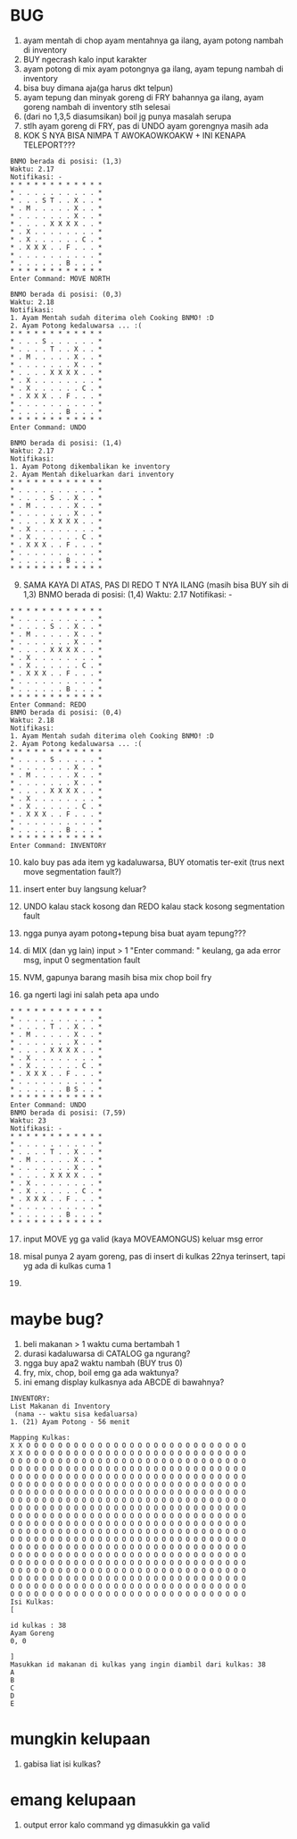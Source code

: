 # BUG
1. ayam mentah di chop ayam mentahnya ga ilang, ayam potong nambah di inventory
2. BUY ngecrash kalo input karakter
3. ayam potong di mix ayam potongnya ga ilang, ayam tepung nambah di inventory
4. bisa buy dimana aja(ga harus dkt telpun)
5. ayam tepung dan minyak goreng di FRY bahannya ga ilang, ayam goreng nambah di inventory stlh selesai
6. (dari no 1,3,5 diasumsikan) boil jg punya masalah serupa
7. stlh ayam goreng di FRY, pas di UNDO ayam gorengnya masih ada  
8. KOK S NYA BISA NIMPA T AWOKAOWKOAKW + INI KENAPA TELEPORT???
```
BNMO berada di posisi: (1,3)
Waktu: 2.17
Notifikasi: - 
* * * * * * * * * * * *
* . . . . . . . . . . *
* . . . S T . . X . . *
* . M . . . . . X . . *
* . . . . . . . X . . *
* . . . . X X X X . . *
* . X . . . . . . . . *
* . X . . . . . . C . *
* . X X X . . F . . . *
* . . . . . . . . . . *
* . . . . . . B . . . *
* * * * * * * * * * * *
Enter Command: MOVE NORTH

BNMO berada di posisi: (0,3)
Waktu: 2.18
Notifikasi: 
1. Ayam Mentah sudah diterima oleh Cooking BNMO! :D
2. Ayam Potong kedaluwarsa ... :(
* * * * * * * * * * * *
* . . . S . . . . . . *
* . . . . T . . X . . *
* . M . . . . . X . . *
* . . . . . . . X . . *
* . . . . X X X X . . *
* . X . . . . . . . . *
* . X . . . . . . C . *
* . X X X . . F . . . *
* . . . . . . . . . . *
* . . . . . . B . . . *
* * * * * * * * * * * *
Enter Command: UNDO

BNMO berada di posisi: (1,4)
Waktu: 2.17
Notifikasi: 
1. Ayam Potong dikembalikan ke inventory
2. Ayam Mentah dikeluarkan dari inventory
* * * * * * * * * * * *
* . . . . . . . . . . *
* . . . . S . . X . . *
* . M . . . . . X . . *
* . . . . . . . X . . *
* . . . . X X X X . . *
* . X . . . . . . . . *
* . X . . . . . . C . *
* . X X X . . F . . . *
* . . . . . . . . . . *
* . . . . . . B . . . *
* * * * * * * * * * * *
```
9. SAMA KAYA DI ATAS, PAS DI REDO T NYA ILANG (masih bisa BUY sih di 1,3)
BNMO berada di posisi: (1,4)
Waktu: 2.17
Notifikasi: - 
```
* * * * * * * * * * * *
* . . . . . . . . . . *
* . . . . S . . X . . *
* . M . . . . . X . . *
* . . . . . . . X . . *
* . . . . X X X X . . *
* . X . . . . . . . . *
* . X . . . . . . C . *
* . X X X . . F . . . *
* . . . . . . . . . . *
* . . . . . . B . . . *
* * * * * * * * * * * *
Enter Command: REDO
BNMO berada di posisi: (0,4)
Waktu: 2.18
Notifikasi: 
1. Ayam Mentah sudah diterima oleh Cooking BNMO! :D
2. Ayam Potong kedaluwarsa ... :(
* * * * * * * * * * * *
* . . . . S . . . . . *
* . . . . . . . X . . *
* . M . . . . . X . . *
* . . . . . . . X . . *
* . . . . X X X X . . *
* . X . . . . . . . . *
* . X . . . . . . C . *
* . X X X . . F . . . *
* . . . . . . . . . . *
* . . . . . . B . . . *
* * * * * * * * * * * *
Enter Command: INVENTORY
```

10. kalo buy pas ada item yg kadaluwarsa, BUY otomatis ter-exit (trus next move segmentation fault?)

11. insert enter buy langsung keluar?

12. UNDO kalau stack kosong dan REDO kalau stack kosong segmentation fault

13. ngga punya ayam potong+tepung bisa buat ayam tepung???

14. di MIX (dan yg lain) input > 1 "Enter command: " keulang, ga ada error msg, input 0 segmentation fault

15. NVM, gapunya barang masih bisa mix chop boil fry

16. ga ngerti lagi ini salah peta apa undo
```
* * * * * * * * * * * *
* . . . . . . . . . . *
* . . . . T . . X . . *
* . M . . . . . X . . *
* . . . . . . . X . . *
* . . . . X X X X . . *
* . X . . . . . . . . *
* . X . . . . . . C . *
* . X X X . . F . . . *
* . . . . . . . . . . *
* . . . . . . B S . . *
* * * * * * * * * * * *
Enter Command: UNDO
BNMO berada di posisi: (7,59)
Waktu: 23
Notifikasi: - 
* * * * * * * * * * * *
* . . . . . . . . . . *
* . . . . T . . X . . *
* . M . . . . . X . . *
* . . . . . . . X . . *
* . . . . X X X X . . *
* . X . . . . . . . . *
* . X . . . . . . C . *
* . X X X . . F . . . *
* . . . . . . . . . . *
* . . . . . . B . . . *
* * * * * * * * * * * *
```

17. input MOVE yg ga valid (kaya MOVEAMONGUS) keluar msg error

18. misal punya 2 ayam goreng, pas di insert di kulkas 22nya terinsert, tapi yg ada di kulkas cuma 1

19. 

# maybe bug?
1. beli makanan > 1 waktu cuma bertambah 1
2. durasi kadaluwarsa di CATALOG ga ngurang?
3. ngga buy apa2 waktu nambah (BUY trus 0)
4. fry, mix, chop, boil emg ga ada waktunya?
5. ini emang display kulkasnya ada ABCDE di bawahnya?
```
INVENTORY: 
List Makanan di Inventory
 (nama -- waktu sisa kedaluarsa) 
1. (21) Ayam Potong - 56 menit

Mapping Kulkas: 
X X O O O O O O O O O O O O O O O O O O O O O O O O O O O O
X X O O O O O O O O O O O O O O O O O O O O O O O O O O O O
O O O O O O O O O O O O O O O O O O O O O O O O O O O O O O
O O O O O O O O O O O O O O O O O O O O O O O O O O O O O O
O O O O O O O O O O O O O O O O O O O O O O O O O O O O O O
O O O O O O O O O O O O O O O O O O O O O O O O O O O O O O
O O O O O O O O O O O O O O O O O O O O O O O O O O O O O O
O O O O O O O O O O O O O O O O O O O O O O O O O O O O O O
O O O O O O O O O O O O O O O O O O O O O O O O O O O O O O
O O O O O O O O O O O O O O O O O O O O O O O O O O O O O O
O O O O O O O O O O O O O O O O O O O O O O O O O O O O O O
O O O O O O O O O O O O O O O O O O O O O O O O O O O O O O
O O O O O O O O O O O O O O O O O O O O O O O O O O O O O O
O O O O O O O O O O O O O O O O O O O O O O O O O O O O O O
O O O O O O O O O O O O O O O O O O O O O O O O O O O O O O
O O O O O O O O O O O O O O O O O O O O O O O O O O O O O O
O O O O O O O O O O O O O O O O O O O O O O O O O O O O O O
O O O O O O O O O O O O O O O O O O O O O O O O O O O O O O
O O O O O O O O O O O O O O O O O O O O O O O O O O O O O O
O O O O O O O O O O O O O O O O O O O O O O O O O O O O O O
Isi Kulkas: 
[

id kulkas : 38
Ayam Goreng
0, 0 

]
Masukkan id makanan di kulkas yang ingin diambil dari kulkas: 38
A
B
C
D
E
```

# mungkin kelupaan
1. gabisa liat isi kulkas?

# emang kelupaan
1. output error kalo command yg dimasukkin ga valid